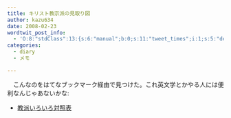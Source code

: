```yaml
---
title: キリスト教宗派の見取り図
author: kazu634
date: 2008-02-23
wordtwit_post_info:
  - 'O:8:"stdClass":13:{s:6:"manual";b:0;s:11:"tweet_times";i:1;s:5:"delay";i:0;s:7:"enabled";i:1;s:10:"separation";s:2:"60";s:7:"version";s:3:"3.7";s:14:"tweet_template";b:0;s:6:"status";i:2;s:6:"result";a:0:{}s:13:"tweet_counter";i:2;s:13:"tweet_log_ids";a:1:{i:0;i:3761;}s:9:"hash_tags";a:0:{}s:8:"accounts";a:1:{i:0;s:7:"kazu634";}}'
categories:
  - diary
  - メモ

---
```

<div class="section">
<p>
    　こんなのをはてなブックマーク経由で見つけた。これ英文学とかやる人には便利なんじゃあないかな:
</p>
  
<ul>
<li>
<a href="http://yagitani.jpn.cx/kurihon/kurihon18.htm" onclick="__gaTracker('send', 'event', 'outbound-article', 'http://yagitani.jpn.cx/kurihon/kurihon18.htm', '教派いろいろ対照表');" target="_blank">教派いろいろ対照表</a>
</li>
</ul>
</div>
